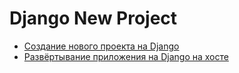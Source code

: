 # Django New Project

* [Создание нового проекта на Django](create.md)  
* [Развёртывание приложения на Django на хосте](deploy.md)  

